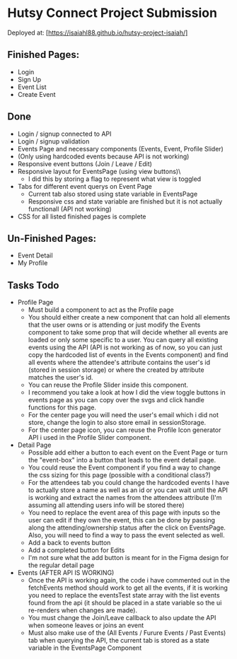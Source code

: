 # Hutsy Connect Project Submission
Deployed at: [https://isaiahl88.github.io/hutsy-project-isaiah/]

## Finished Pages: 
- Login
- Sign Up
- Event List
- Create Event

## Done
- Login / signup connected to API
- Login / signup validation
- Events Page and necessary components (Events, Event, Profile Slider)
 - (Only using hardcoded events because API is not working)
- Responsive event buttons (Join / Leave / Edit)
- Responsive layout for EventsPage (using view buttons)\
  - I did this by storing a flag to represent what view is toggled
- Tabs for different event querys on Event Page
  - Current tab also stored using state variable in EventsPage  
  - Responsive css and state variable are finished but it is not actually functionall (API not working)
- CSS for all listed finished pages is complete


## Un-Finished Pages:
- Event Detail
- My Profile

## Tasks Todo
- Profile Page
  - Must build a component to act as the Profile page
  - You should either create a new component that can hold all elements that the user owns or is attending or just modify the Events component
    to take some prop that will decide whether all events are loaded or only some specific to a user. You can query all existing events using the API (API is not working as of now, so
    you can just copy the hardcoded list of events in the Events component) and find all events where the attendee's attribute contains
    the user's id (stored in session storage) or where the created by attribute matches the user's id.
  - You can reuse the Profile Slider inside this component. 
  - I recommend you take a look at how I did the view toggle buttons in events page as you can copy over the svgs and click handle functions for this page.
  - For the center page you will need the user's email which i did not store, change the login to also store email in sessionStorage.
  - For the center page icon, you can reuse the Profile Icon generator API i used in the Profile Slider component.
- Detail Page
  - Possible add either a button to each event on the Event Page or turn the "event-box" into a button that leads to the
    event detail page.
  - You could reuse the Event component if you find a way to change the css sizing for this page (possible with a conditional class?)
  - For the attendees tab you could change the hardcoded events I have to actually store a name as well as an id or you
    can wait until the API is working and extract the names from the attendees attribute (I'm assuming all attending users
    info will be stored there)
  - You need to replace the event area of this page with inputs so the user can edit if they own the event, this can be done
    by passing along the attending/ownership status after the click on EventsPage. Also, you will need to find a way to pass the       event selected as well.
  - Add a back to events button
  - Add a completed button for Edits
  - I'm not sure what the add button is meant for in the Figma design for the regular detail page
- Events (AFTER API IS WORKING)
  - Once the API is working again, the code i have commented out in the fetchEvents method should work to get all the events, if it is working you need to replace the eventsTest state array with the list events found from the api (it should be placed in a state variable so the ui re-renders when changes are made).
  - You must change the Join/Leave callback to also update the API when someone leaves or joins an event
  - Must also make use of the (All Events / Furure Events / Past Events) tab when querying the API, the current tab is stored
    as a state variable in the EventsPage Component 






